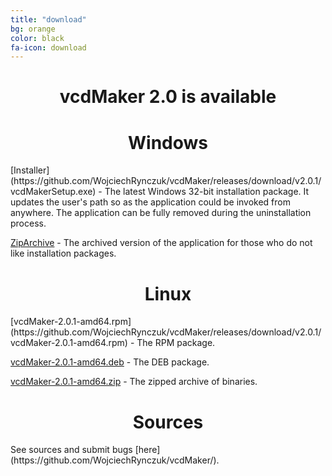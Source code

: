 ```yaml
---
title: "download"
bg: orange
color: black
fa-icon: download
---
```

<center><h1><b>vcdMaker 2.0 is available</b></h1></center>
<center><i class="fa fa-windows fa-4x" aria-hidden="true"></i><h1>Windows</h1></center>
[Installer](https://github.com/WojciechRynczuk/vcdMaker/releases/download/v2.0.1/vcdMakerSetup.exe) - The latest Windows 32-bit installation package. It updates the user's path so as the application could be invoked from anywhere. The application can be fully removed during the uninstallation process.

[ZipArchive](https://github.com/WojciechRynczuk/vcdMaker/releases/download/v2.0.1/vcdMaker.zip) - The archived version of the application for those who do not like installation packages.
<center><i class="fa fa-linux fa-4x" aria-hidden="true"></i><h1>Linux</h1></center>
[vcdMaker-2.0.1-amd64.rpm](https://github.com/WojciechRynczuk/vcdMaker/releases/download/v2.0.1/vcdMaker-2.0.1-amd64.rpm) - The RPM package.

[vcdMaker-2.0.1-amd64.deb](https://github.com/WojciechRynczuk/vcdMaker/releases/download/v2.0.1/vcdMaker-2.0.1-amd64.deb) - The DEB package.

[vcdMaker-2.0.1-amd64.zip](https://github.com/WojciechRynczuk/vcdMaker/releases/download/v2.0.1/vcdMaker-2.0.1-amd64.zip) - The zipped archive of binaries.

<center><i class="fa fa-github fa-4x" aria-hidden="true"></i><h1>Sources</h1></center>
See sources and submit bugs [here](https://github.com/WojciechRynczuk/vcdMaker/).
